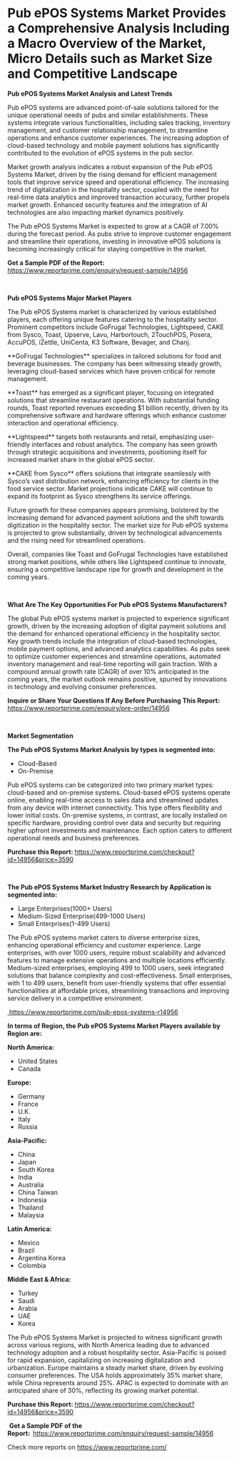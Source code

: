 <p><h1>Pub ePOS Systems Market Provides a Comprehensive Analysis Including a Macro Overview of the Market, Micro Details such as Market Size and Competitive Landscape</h1></p><p><strong>Pub ePOS Systems Market Analysis and Latest Trends</strong></p>
<p><p>Pub ePOS systems are advanced point-of-sale solutions tailored for the unique operational needs of pubs and similar establishments. These systems integrate various functionalities, including sales tracking, inventory management, and customer relationship management, to streamline operations and enhance customer experiences. The increasing adoption of cloud-based technology and mobile payment solutions has significantly contributed to the evolution of ePOS systems in the pub sector.</p><p>Market growth analysis indicates a robust expansion of the Pub ePOS Systems Market, driven by the rising demand for efficient management tools that improve service speed and operational efficiency. The increasing trend of digitalization in the hospitality sector, coupled with the need for real-time data analytics and improved transaction accuracy, further propels market growth. Enhanced security features and the integration of AI technologies are also impacting market dynamics positively. </p><p>The Pub ePOS Systems Market is expected to grow at a CAGR of 7.00% during the forecast period. As pubs strive to improve customer engagement and streamline their operations, investing in innovative ePOS solutions is becoming increasingly critical for staying competitive in the market.</p></p>
<p><strong>Get a Sample PDF of the Report:&nbsp;</strong> <a href="https://www.reportprime.com/enquiry/request-sample/14956?utm_campaign=2960&utm_medium=2&utm_source=Github&utm_content=ia&utm_term=20032025&utm_id=pub-epos-systems">https://www.reportprime.com/enquiry/request-sample/14956</a></p>
<p>&nbsp;</p>
<p><strong>Pub ePOS Systems Major Market Players</strong></p>
<p><p>The Pub ePOS Systems market is characterized by various established players, each offering unique features catering to the hospitality sector. Prominent competitors include GoFrugal Technologies, Lightspeed, CAKE from Sysco, Toast, Upserve, Lavu, Harbortouch, 2TouchPOS, Posera, AccuPOS, iZettle, UniCenta, K3 Software, Bevager, and Chanj.</p><p>**GoFrugal Technologies** specializes in tailored solutions for food and beverage businesses. The company has been witnessing steady growth, leveraging cloud-based services which have proven critical for remote management.</p><p>**Toast** has emerged as a significant player, focusing on integrated solutions that streamline restaurant operations. With substantial funding rounds, Toast reported revenues exceeding $1 billion recently, driven by its comprehensive software and hardware offerings which enhance customer interaction and operational efficiency.</p><p>**Lightspeed** targets both restaurants and retail, emphasizing user-friendly interfaces and robust analytics. The company has seen growth through strategic acquisitions and investments, positioning itself for increased market share in the global ePOS sector.</p><p>**CAKE from Sysco** offers solutions that integrate seamlessly with Sysco’s vast distribution network, enhancing efficiency for clients in the food service sector. Market projections indicate CAKE will continue to expand its footprint as Sysco strengthens its service offerings.</p><p>Future growth for these companies appears promising, bolstered by the increasing demand for advanced payment solutions and the shift towards digitization in the hospitality sector. The market size for Pub ePOS systems is projected to grow substantially, driven by technological advancements and the rising need for streamlined operations.</p><p>Overall, companies like Toast and GoFrugal Technologies have established strong market positions, while others like Lightspeed continue to innovate, ensuring a competitive landscape ripe for growth and development in the coming years.</p></p>
<p>&nbsp;</p>
<p><strong>What Are The Key Opportunities For Pub ePOS Systems Manufacturers?</strong></p>
<p><p>The global Pub ePOS systems market is projected to experience significant growth, driven by the increasing adoption of digital payment solutions and the demand for enhanced operational efficiency in the hospitality sector. Key growth trends include the integration of cloud-based technologies, mobile payment options, and advanced analytics capabilities. As pubs seek to optimize customer experiences and streamline operations, automated inventory management and real-time reporting will gain traction. With a compound annual growth rate (CAGR) of over 10% anticipated in the coming years, the market outlook remains positive, spurred by innovations in technology and evolving consumer preferences.</p></p>
<p><strong>Inquire or Share Your Questions If Any Before Purchasing This Report:</strong> <a href="https://www.reportprime.com/enquiry/pre-order/14956?utm_campaign=2960&utm_medium=2&utm_source=Github&utm_content=ia&utm_term=20032025&utm_id=pub-epos-systems">https://www.reportprime.com/enquiry/pre-order/14956</a></p>
<p>&nbsp;</p>
<p><strong>Market Segmentation</strong></p>
<p><strong>The Pub ePOS Systems Market Analysis by types is segmented into:</strong></p>
<p><ul><li>Cloud-Based</li><li>On-Premise</li></ul></p>
<p><p>Pub ePOS systems can be categorized into two primary market types: cloud-based and on-premise systems. Cloud-based ePOS systems operate online, enabling real-time access to sales data and streamlined updates from any device with internet connectivity. This type offers flexibility and lower initial costs. On-premise systems, in contrast, are locally installed on specific hardware, providing control over data and security but requiring higher upfront investments and maintenance. Each option caters to different operational needs and business preferences.</p></p>
<p><strong>Purchase this Report:&nbsp;</strong><a href="https://www.reportprime.com/checkout?id=14956&price=3590&utm_campaign=2960&utm_medium=2&utm_source=Github&utm_content=ia&utm_term=20032025&utm_id=pub-epos-systems">https://www.reportprime.com/checkout?id=14956&price=3590</a></p>
<p>&nbsp;</p>
<p><strong>The Pub ePOS Systems Market Industry Research by Application is segmented into:</strong></p>
<p><ul><li>Large Enterprises(1000+ Users)</li><li>Medium-Sized Enterprise(499-1000 Users)</li><li>Small Enterprises(1-499 Users)</li></ul></p>
<p><p>The Pub ePOS systems market caters to diverse enterprise sizes, enhancing operational efficiency and customer experience. Large enterprises, with over 1000 users, require robust scalability and advanced features to manage extensive operations and multiple locations efficiently. Medium-sized enterprises, employing 499 to 1000 users, seek integrated solutions that balance complexity and cost-effectiveness. Small enterprises, with 1 to 499 users, benefit from user-friendly systems that offer essential functionalities at affordable prices, streamlining transactions and improving service delivery in a competitive environment.</p></p>
<p><a href="https://www.reportprime.com/pub-epos-systems-r14956?utm_campaign=2960&utm_medium=2&utm_source=Github&utm_content=ia&utm_term=20032025&utm_id=pub-epos-systems">&nbsp;https://www.reportprime.com/pub-epos-systems-r14956</a></p>
<p><strong>In terms of Region, the Pub ePOS Systems Market Players available by Region are:</strong></p>
<p>
    <p> <strong> North America: </strong>
        <ul>
            <li>United States</li>
            <li>Canada</li>
        </ul>
        </p> 
    <p> <strong> Europe: </strong>
        <ul>
            <li>Germany</li>
            <li>France</li>
            <li>U.K.</li>
            <li>Italy</li>
            <li>Russia</li>
        </ul>
        </p> 
    <p> <strong> Asia-Pacific: </strong>
        <ul>
            <li>China</li>
            <li>Japan</li>
            <li>South Korea</li>
            <li>India</li>
            <li>Australia</li>
            <li>China Taiwan</li>
            <li>Indonesia</li>
            <li>Thailand</li>
            <li>Malaysia</li>
        </ul>
        </p> 
    <p> <strong> Latin America: </strong>
        <ul>
            <li>Mexico</li>
            <li>Brazil</li>
            <li>Argentina Korea</li>
            <li>Colombia</li>
        </ul>
        </p> 
    <p> <strong> Middle East & Africa: </strong>
        <ul>
            <li>Turkey</li>
            <li>Saudi</li>
            <li>Arabia</li>
            <li>UAE</li>
            <li>Korea</li>
        </ul>
    </p>
    </p>
<p><p>The Pub ePOS Systems Market is projected to witness significant growth across various regions, with North America leading due to advanced technology adoption and a robust hospitality sector. Asia-Pacific is poised for rapid expansion, capitalizing on increasing digitalization and urbanization. Europe maintains a steady market share, driven by evolving consumer preferences. The USA holds approximately 35% market share, while China represents around 25%. APAC is expected to dominate with an anticipated share of 30%, reflecting its growing market potential.</p></p>
<p><strong>Purchase this Report: </strong><a href="https://www.reportprime.com/checkout?id=14956&price=3590&utm_campaign=2960&utm_medium=2&utm_source=Github&utm_content=ia&utm_term=20032025&utm_id=pub-epos-systems">https://www.reportprime.com/checkout?id=14956&price=3590</a></p>
<p>&nbsp;<strong>Get a Sample PDF of the Report:&nbsp;&nbsp;</strong><a href="https://www.reportprime.com/enquiry/request-sample/14956?utm_campaign=2960&utm_medium=2&utm_source=Github&utm_content=ia&utm_term=20032025&utm_id=pub-epos-systems">https://www.reportprime.com/enquiry/request-sample/14956</a></p>
<p><strong></strong></p>
<p>Check more reports on <a href="https://www.reportprime.com/?utm_campaign=2960&utm_medium=2&utm_source=Github&utm_content=ia&utm_term=20032025&utm_id=pub-epos-systems">https://www.reportprime.com/</a></p>